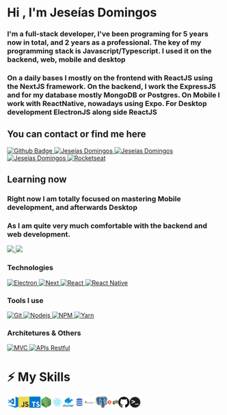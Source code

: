 #  Hi , I'm **Jeseías Domingos** 

### I'm a **full-stack developer**, I've been programing for 5 years now in total, and 2 years as a professional. The **key** of my programming stack is **Javascript/Typescript**. I used it on the **backend**, **web**, **mobile** and **desktop**

###  On a daily bases I mostly on the frontend with **ReactJS** using the **NextJS** framework. On the **backend**, I work the **ExpressJS** and for my database mostly **MongoDB** or **Postgres**. On **Mobile** I work with **ReactNative**, nowadays using **Expo**. For **Desktop** development **ElectronJS** along side **ReactJS**

## You can **contact** or **find** me here


<a href="https://github.com/jeseias">
  <img alt="Github Badge" src="https://img.shields.io/badge/-Github-333?style=for-the-badge&logo=Github&logoColor=white&link=https://github.com/solrachix" />
</a>
<a href="https://www.linkedin.com/in/jese%C3%ADas-domingos-b7919219b/">
    <img alt="Jeseías Domingos" src="https://img.shields.io/badge/-Jeseías%20Domingos-2867b2?style=for-the-badge&logo=Linkedin&logoColor=white" />
</a>
<a href="mailto:dominogsjeseias@gmail.com">
      <img alt="Jeseías Domingos" src="https://img.shields.io/badge/-Gmail-f2a60c?style=for-the-badge&logo=Gmail&logoColor=white&link=mailto:domingosjeseias@gmail.com" />
<a href="https://www.instagram.com/jeseiasconstantino/">
      <img alt="Jeseías Domingos" src="https://img.shields.io/badge/-Instagram-fd1d1d?style=for-the-badge&logo=Instagram&logoColor=white&link=mailto:carlos.miguel.oliveira.17@gmail.com" />
</a>
<a href="https://app.rocketseat.com.br/me/jeseias-domingos-1571607639">
      <img alt="Rocketseat" src="https://img.shields.io/badge/Rocketseat-5659EB?style=for-the-badge&logo=data:image/png;base64,iVBORw0KGgoAAAANSUhEUgAAABAAAAAQCAMAAAAoLQ9TAAAALVBMVEVHcExxWsF0XMJzXMJxWcFsUsD///9jRrzY0u6Xh9Gsn9n39fyMecy0qd2bjNJWBT0WAAAABHRSTlMA2Do606wF2QAAAGlJREFUGJVdj1cWwCAIBLEsRU3uf9xobDH8+GZwUYi8i6ucJwrxKE+7D0G9Q4vlYqtmCSjndr4CgCgzlyFgfKfKCVO0LrPKjmiqMxGXkJwNnXskqWG+1oSM+BSwD8f29YLNjvx/OQrn+g99oQSoNmt3PgAAAABJRU5ErkJggg==" />
</a>   

## Learning now

### Right now I am totally focused on mastering **Mobile** development, and afterwards **Desktop**
### As I am quite very much comfortable with the **backend** and **web** development.

 </p>
 
  <div>
  <a href="https://github.com/jeseias">
  <img height="180em" src="https://github-readme-stats.vercel.app/api?username=jeseias&show_icons=true&theme=dracula&include_all_commits=true&count_private=true"/>
  <img height="180em" src="https://github-readme-stats.vercel.app/api/top-langs/?username=jeseias&layout=compact&langs_count=16&theme=dracula"/>
  </a>
</div>
 

###  **Technologies**

<a href="#">
      <img alt="Electron" src="https://img.shields.io/badge/electron-4078C3.svg?style=for-the-badge&logo=electron&logoColor=white" />
</a> 
<a href="#">
      <img alt="Next" src="https://img.shields.io/badge/next-333.svg?style=for-the-badge&logo=next.js&logoColor=white" />
</a>
<a href="#">
      <img alt="React" src="https://img.shields.io/badge/react-36B2C8.svg?style=for-the-badge&logo=react&logoColor=white" />
</a>
<a href="#">
      <img alt="React Native" src="https://img.shields.io/badge/react Native-00D2F8.svg?style=for-the-badge&logo=react&logoColor=white" />
</a>
 

### **Tools I use**

<a href="#">
      <img alt="Git" src="https://img.shields.io/badge/Git-F05032.svg?style=for-the-badge&logo=git&logoColor=white" />
</a> 
<a href="#">
      <img alt="Nodejs" src="https://img.shields.io/badge/node-339933.svg?style=for-the-badge&logo=node.js&logoColor=white" />
</a>
<a href="#">
      <img alt="NPM" src="https://img.shields.io/badge/NPM-CB3837.svg?style=for-the-badge&logo=npm&logoColor=white" />
</a>
<a href="#">
      <img alt="Yarn" src="https://img.shields.io/badge/Yarn-2C8EBB.svg?style=for-the-badge&logo=yarn&logoColor=white" />
</a>


### **Architetures & Others**

<p align="left"> 
<a href="#">
      <img alt="MVC" src="https://img.shields.io/badge/MVC-gray.svg?style=for-the-badge" />
</a> 
<a href="#">
      <img alt="APIs Restful" src="https://img.shields.io/badge/APIs%20Restful-gray.svg?style=for-the-badge" />
</a>
</p>

# ⚡ My Skills <br>

<p>
 <img align="left" alt="Visual Studio Code" width="26px" src="https://raw.githubusercontent.com/github/explore/80688e429a7d4ef2fca1e82350fe8e3517d3494d/topics/visual-studio-code/visual-studio-code.png" />
<img align="left" alt="JavaScript" width="26px" src="https://raw.githubusercontent.com/github/explore/80688e429a7d4ef2fca1e82350fe8e3517d3494d/topics/javascript/javascript.png" />
<img align="left" alt="typescript" width="26px" src="https://raw.githubusercontent.com/github/explore/80688e429a7d4ef2fca1e82350fe8e3517d3494d/topics/typescript/typescript.png" />
<img align="left" alt="Node.js" width="26px" src="https://raw.githubusercontent.com/github/explore/80688e429a7d4ef2fca1e82350fe8e3517d3494d/topics/nodejs/nodejs.png" />
<img align="left" alt="React" width="26px" src="https://raw.githubusercontent.com/github/explore/80688e429a7d4ef2fca1e82350fe8e3517d3494d/topics/react/react.png" />
<img align="left" alt="docker" width="26px" src="https://raw.githubusercontent.com/github/explore/80688e429a7d4ef2fca1e82350fe8e3517d3494d/topics/docker/docker.png" />
<img align="left" alt="SQL" width="26px" src="https://raw.githubusercontent.com/github/explore/80688e429a7d4ef2fca1e82350fe8e3517d3494d/topics/sql/sql.png" />
<img align="left" alt="MongoDB" width="26px" src="https://raw.githubusercontent.com/github/explore/80688e429a7d4ef2fca1e82350fe8e3517d3494d/topics/mongodb/mongodb.png" />
<img align="left" alt="postgresql" width="26px" src="https://raw.githubusercontent.com/github/explore/80688e429a7d4ef2fca1e82350fe8e3517d3494d/topics/postgresql/postgresql.png" />
<img align="left" alt="Git" width="26px" src="https://raw.githubusercontent.com/github/explore/80688e429a7d4ef2fca1e82350fe8e3517d3494d/topics/git/git.png" />
<img align="left" alt="GitHub" width="26px" src="https://raw.githubusercontent.com/github/explore/78df643247d429f6cc873026c0622819ad797942/topics/github/github.png" />
<img align="left" alt="Terminal" width="26px" src="https://raw.githubusercontent.com/github/explore/80688e429a7d4ef2fca1e82350fe8e3517d3494d/topics/terminal/terminal.png" /> </br>
</p>

</br> 
</br>
<p> 
</p>
<div>
</div>